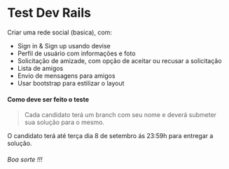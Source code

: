 # Test Dev Rails

Criar uma rede social (basica), com:

  - Sign in & Sign up usando devise
  - Perfil de usuário com informações e foto
  - Solicitação de amizade, com opção de aceitar ou recusar a solicitação
  - Lista de amigos 
  - Envio de mensagens para amigos
  - Usar bootstrap para estilizar o layout

#### Como deve ser feito o teste

> Cada candidato terá um branch com seu nome e deverá submeter
> sua solução para o mesmo.


O candidato terá até terça dia 8 de setembro ás 23:59h para entregar a solução.


###### Boa sorte !!!
